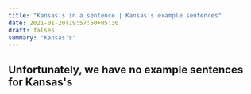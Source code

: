 ```yaml
---
title: "Kansas's in a sentence | Kansas's example sentences"
date: 2021-01-20T19:57:50+05:30
draft: falses
summary: "Kansas's"
---
```

## Unfortunately, we have no example sentences for Kansas's                 
